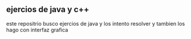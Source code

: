 ## ejercios de java y c++

este repositrio busco ejercios de java y los intento resolver y tambien los hago con interfaz grafica

